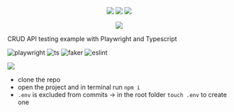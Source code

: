 
<p align = "center">
    <img src="https://img.shields.io/badge/Playwright-45ba4b?style=for-the-badge&logo=Playwright&logoColor=white" /> <img src="https://img.shields.io/badge/TypeScript-007ACC?style=for-the-badge&logo=typescript&logoColor=white" /> <img src = "https://img.shields.io/badge/eslint-3A33D1?style=for-the-badge&logo=eslint&logoColor=white"/>

</p>

<p align = "center">
    <img src="https://img.shields.io/badge/playwright_crud_example-grey?style=for-the-badge"
     />
</p>



CRUD API testing example with Playwright and Typescript

![playwright](https://img.shields.io/badge/Playwright-1.44.1-brightgreen) ![ts](https://img.shields.io/badge/TS-5.4.5-blue) ![faker](https://img.shields.io/badge/Faker-8.4.1-lightgrey) ![eslint](https://img.shields.io/badge/EsLint-8.56.0-darkviolet)

[![](https://img.shields.io/badge/PROJECT_SETUP-grey?style=for-the-badge)](https://www.cypress.io/)
- clone the repo
- open the project and in terminal run `npm i`
- `.env` is excluded from commits -> in the root folder `touch .env` to create one
